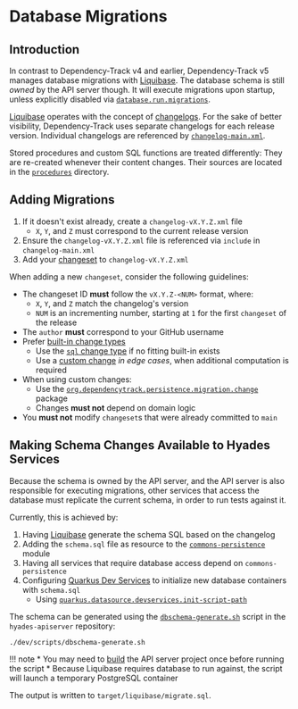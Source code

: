 # Database Migrations

## Introduction

In contrast to Dependency-Track v4 and earlier, Dependency-Track v5 manages database migrations with [Liquibase].
The database schema is still *owned* by the API server though. It will execute migrations upon startup,
unless explicitly disabled via [`database.run.migrations`](../reference/configuration/api-server.md#databaserunmigrations).

[Liquibase] operates with the concept of [changelogs](https://docs.liquibase.com/concepts/changelogs/home.html).
For the sake of better visibility, Dependency-Track uses separate changelogs for each release version.
Individual changelogs are referenced by [`changelog-main.xml`](https://github.com/DependencyTrack/hyades-apiserver/blob/main/src/main/resources/migration/changelog-main.xml).

Stored procedures and custom SQL functions are treated differently: They are re-created whenever their
content changes. Their sources are located in the [`procedures`](https://github.com/DependencyTrack/hyades-apiserver/tree/main/src/main/resources/migration/procedures) directory.

## Adding Migrations

1. If it doesn't exist already, create a `changelog-vX.Y.Z.xml` file
    * `X`, `Y`, and `Z` must correspond to the current release version
2. Ensure the `changelog-vX.Y.Z.xml` file is referenced via `include` in `changelog-main.xml`
3. Add your [changeset](https://docs.liquibase.com/concepts/changelogs/changeset.html) to `changelog-vX.Y.Z.xml`

When adding a new `changeset`, consider the following guidelines:

* The changeset ID **must** follow the `vX.Y.Z-<NUM>` format, where:
    * `X`, `Y`, and `Z` match the changelog's version
    * `NUM` is an incrementing number, starting at `1` for the first `changeset` of the release
* The `author` **must** correspond to your GitHub username
* Prefer [built-in change types](https://docs.liquibase.com/change-types/home.html)
    * Use the [`sql` change type](https://docs.liquibase.com/change-types/sql.html) if no fitting built-in exists
    * Use a [custom change](https://docs.liquibase.com/change-types/custom-change.html) *in edge cases*, when additional computation is required
* When using custom changes:
    * Use the [`org.dependencytrack.persistence.migration.change`](https://github.com/DependencyTrack/hyades-apiserver/tree/main/src/main/java/org/dependencytrack/persistence/migration/change) package
    * Changes **must not** depend on domain logic
* You **must not** modify `changeset`s that were already committed to `main`

## Making Schema Changes Available to Hyades Services

Because the schema is owned by the API server, and the API server is also responsible for executing migrations,
other services that access the database must replicate the current schema, in order to run tests against it.

Currently, this is achieved by:

1. Having [Liquibase] generate the schema SQL based on the changelog
2. Adding the `schema.sql` file as resource to the [`commons-persistence`](https://github.com/DependencyTrack/hyades/blob/c1463a80c8ad45e0ef401292cf29dbd37a7de308/commons-persistence/src/main/resources/schema.sql) module
3. Having all services that require database access depend on `commons-persistence`
4. Configuring [Quarkus Dev Services](https://quarkus.io/guides/databases-dev-services) to initialize new database containers with `schema.sql`
    * Using [`quarkus.datasource.devservices.init-script-path`](https://quarkus.io/guides/datasource#quarkus-datasource_quarkus-datasource-devservices-init-script-path)

The schema can be generated using the [`dbschema-generate.sh`](https://github.com/DependencyTrack/hyades-apiserver/blob/794e9eaa2991f961223653b293c46ce64bc7e0ce/dev/scripts/dbschema-generate.sh)
script in the `hyades-apiserver` repository:

```shell
./dev/scripts/dbschema-generate.sh
```

!!! note
    * You may need to [build](building.md) the API server project once before running the script
    * Because Liquibase requires database to run against, the script will launch a temporary PostgreSQL container

The output is written to `target/liquibase/migrate.sql`.

[Liquibase]: https://www.liquibase.com/